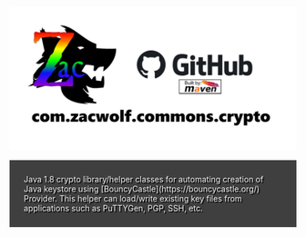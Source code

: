 <style>
body {
  background-image: url('Simpler-Cryptography.jpg');
  background-repeat: no-repeat;
  background-attachment: fixed; 
  background-size: 100%;
}
#main_content_wrap{
	background-color:rgba(0,0,0,0);
}
</style>

<img src="repository-open-graph-template.png" style="width:635x"> 

<p style="color:#eeeeee;text-shadow: 2px 2px #000000;padding:25px;background: rgb(0,0,0,0.75);">
Java 1.8 crypto library/helper classes for automating creation of Java keystore using [BouncyCastle](https://bouncycastle.org/) Provider.
This helper can load/write existing key files from applications such as PuTTYGen, PGP, SSH, etc.
</p>
